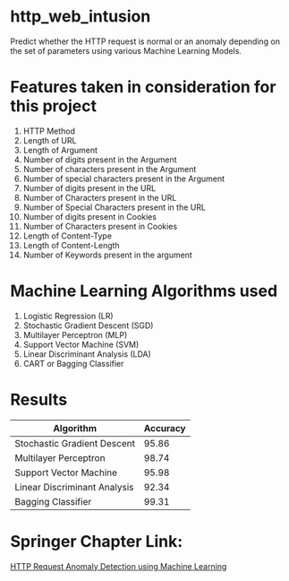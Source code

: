 # http_web_intusion
Predict whether the HTTP request is normal or an anomaly depending on the set of parameters using various Machine Learning Models.

# Features taken in consideration for this project
1. HTTP Method
2. Length of URL
3. Length of Argument
4. Number of digits present in the Argument
5. Number of characters present in the Argument
6. Number of special characters present in the Argument
7. Number of digits present in the URL
8. Number of Characters present in the URL
9. Number of Special Characters present in the URL
10. Number of digits present in Cookies
11. Number of Characters present in Cookies
12. Length of Content-Type
13. Length of Content-Length
14. Number of Keywords present in the argument

# Machine Learning Algorithms used
1. Logistic Regression (LR)
2. Stochastic Gradient Descent (SGD)
3. Multilayer Perceptron (MLP)
4. Support Vector Machine (SVM)
5. Linear Discriminant Analysis (LDA)
6. CART or Bagging Classifier

# Results
Algorithm                    |  Accuracy |
-----------------------------|-----------|
Stochastic Gradient Descent  | 95.86     |
Multilayer Perceptron	       | 98.74     |
Support Vector Machine	     | 95.98     |
Linear Discriminant Analysis | 92.34     |
Bagging Classifier           | 99.31     |

# Springer Chapter Link: 
[HTTP Request Anomaly Detection using Machine Learning](https://link.springer.com/chapter/10.1007/978-981-33-4859-2_44)  
